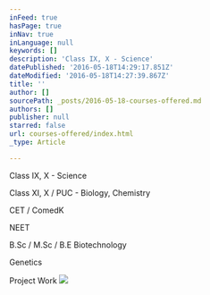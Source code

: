 ```yaml
---
inFeed: true
hasPage: true
inNav: true
inLanguage: null
keywords: []
description: 'Class IX, X - Science'
datePublished: '2016-05-18T14:29:17.851Z'
dateModified: '2016-05-18T14:27:39.867Z'
title: ''
author: []
sourcePath: _posts/2016-05-18-courses-offered.md
authors: []
publisher: null
starred: false
url: courses-offered/index.html
_type: Article

---
```

Class IX, X - Science

Class XI, X / PUC - Biology, Chemistry

CET / ComedK

NEET

B.Sc / M.Sc / B.E Biotechnology

Genetics

Project Work
![](https://the-grid-user-content.s3-us-west-2.amazonaws.com/a4a9538c-aa0b-4fde-bff2-ac519a77c117.jpg)